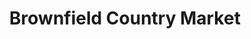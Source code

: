 ---
title: "Brownfield Country Market"
url: /brownfield/brownfield-country-market/
shop: Supermarkt
---